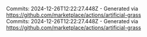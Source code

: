 Commits: 2024-12-26T12:22:27.448Z - Generated via https://github.com/marketplace/actions/artificial-grass
<br>
Commits: 2024-12-26T12:22:27.448Z - Generated via https://github.com/marketplace/actions/artificial-grass
<br>

